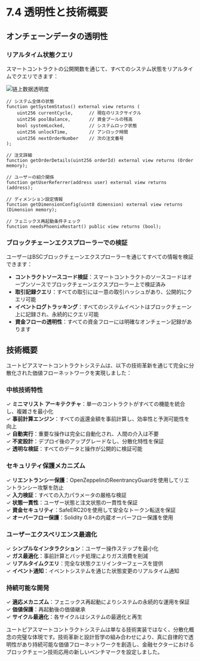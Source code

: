 # 7.4 透明性と技術概要

## オンチェーンデータの透明性

### リアルタイム状態クエリ

スマートコントラクトの公開関数を通じて、すべてのシステム状態をリアルタイムでクエリできます：

![链上数据透明度](/images/图28.svg)

```solidity
// システム全体の状態
function getSystemStatus() external view returns (
    uint256 currentCycle,      // 現在のリスクサイクル
    uint256 poolBalance,       // 資金プールの残高
    bool systemLocked,         // システムロック状態
    uint256 unlockTime,        // アンロック時間
    uint256 nextOrderNumber    // 次の注文番号
);

// 注文詳細
function getOrderDetails(uint256 orderId) external view returns (Order memory);

// ユーザーの紹介関係
function getUserReferrer(address user) external view returns (address);

// ディメンション設定情報
function getDimensionConfig(uint8 dimension) external view returns (Dimension memory);

// フェニックス再起動条件チェック
function needsPhoenixRestart() public view returns (bool);
```

### ブロックチェーンエクスプローラーでの検証

ユーザーはBSCブロックチェーンエクスプローラーを通じてすべての情報を検証できます：
- **コントラクトソースコード検証**：スマートコントラクトのソースコードはオープンソースでブロックチェーンエクスプローラー上で検証済み
- **取引記録クエリ**：すべての取引には一意の取引ハッシュがあり、公開的にクエリ可能
- **イベントログトラッキング**：すべてのシステムイベントはブロックチェーン上に記録され、永続的にクエリ可能
- **資金フローの透明性**：すべての資金フローには明確なオンチェーン記録があります

## 技術概要

ユートピアスマートコントラクトシステムは、以下の技術革新を通じて完全に分散化された価値フローネットワークを実現しました：

### 中核技術特性

✓ **ミニマリスト アーキテクチャ**：単一のコントラクトがすべての機能を統合し、複雑さを最小化  
✓ **事前計算エンジン**：すべての返還金額を事前計算し、効率性と予測可能性を向上  
✓ **自動実行**：重要な操作は完全に自動化され、人間の介入は不要  
✓ **不変設計**：デプロイ後のアップグレードなし、分散化特性を保証  
✓ **透明な検証**：すべてのデータと操作が公開的に検証可能

### セキュリティ保護メカニズム

✓ **リエントランシー保護**：OpenZeppelinのReentrancyGuardを使用してリエントランシー攻撃を防止  
✓ **入力検証**：すべての入力パラメータの厳格な検証  
✓ **状態一貫性**：ユーザー状態と注文状態の一貫性を保証  
✓ **資金セキュリティ**：SafeERC20を使用して安全なトークン転送を保証  
✓ **オーバーフロー保護**：Solidity 0.8+の内蔵オーバーフロー保護を使用

### ユーザーエクスペリエンス最適化

✓ **シンプルなインタラクション**：ユーザー操作ステップを最小化  
✓ **ガス最適化**：事前計算とバッチ処理によりガス消費を削減  
✓ **リアルタイムクエリ**：完全な状態クエリインターフェースを提供  
✓ **イベント通知**：イベントシステムを通じた状態変更のリアルタイム通知

### 持続可能な開発

✓ **適応メカニズム**：フェニックス再起動によりシステムの永続的な運用を保証  
✓ **価値保護**：再起動後の価値継承  
✓ **サイクル最適化**：各サイクルはシステムの最適化と再生

ユートピアスマートコントラクトシステムは単なる技術実装ではなく、分散化概念の完璧な体現です。技術革新と設計哲学の組み合わせにより、真に自律的で透明性があり持続可能な価値フローネットワークを創造し、金融セクターにおけるブロックチェーン技術応用の新しいベンチマークを設定しました。